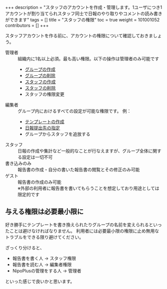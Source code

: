 +++
description = "スタッフのアカウントを作成・管理します。1ユーザにつき1アカウントが割り当てられスタッフ同士で日報のやり取りやコメントの読み書きができます"
tags = []
title = "スタッフの権限"
toc = true
weight = 101001052
contributors = []
+++

スタッフアカウントを作る前に、アカウントの権限について確認しておきましょう。

<dl>
<dt>管理者</dt>
<dd>
組織内に1名以上必須。最も高い権限。以下の操作は管理者のみ可能です
<ul>
<li><a href="/docs/manual/initial-setting/make-group/">グループの作成</a></li>
<li><a href="/docs/manual/remove/group/">グループの削除</a></li>
<li><a href="/docs/manual/initial-setting/staff/make/">スタッフの作成</a></li>
<li><a href="/docs/manual/remove/staff/">スタッフの削除</a></li>
<li>スタッフの権限変更</li>
</ul>
</dd>
<dt>編集者</dt>
<dd>
グループ内におけるすべての設定が可能な権限です。
例：
<ul>
<li><a href="/docs/manual/initial-setting/template/make/">テンプレートの作成</a></li>
<li><a href="(/docs/manual/initial-setting/advanced-setting/dist/">日報提出先の指定</a></li>
<li>グループからスタッフを追放する</li>
</dd>
<dt>スタッフ</dt>
<dd>日報の作成や集計など一般的なことが行なえますが、グループ全体に関する設定は一切不可</dd>
<dt>書き込みのみ</dt>
<dd>報告書の作成・自分の書いた報告書の閲覧とその修正のみ可能</dd>
<dt>ゲスト</dt>
<dd>報告書の作成のみ可能<br>※外部の利用者に報告書を書いてもらうことを想定しており用途としては限定的です</dd>
</dl>

## 与える権限は必要最小限に

好き勝手にテンプレートを書き換えられたりグループの名前を変えられるといったことは避けなければなりません。
利用者には必要最小限の権限に止め無用なトラブルをできる限り避けてください。

ざっくり分けると、

- 報告書を書く人 -> スタッフ権限
- 報告書を読む人 -> 編集者権限
- NipoPlusの管理をする人 -> 管理者

といった感じで良いかと思います。
